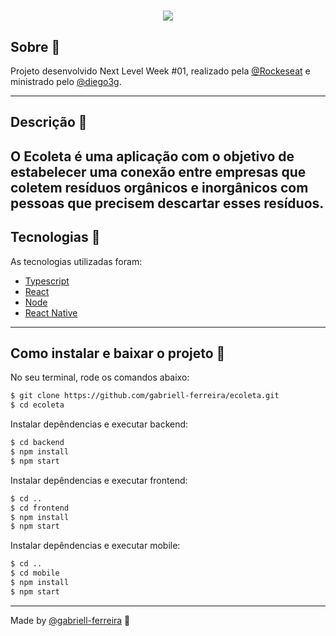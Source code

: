 <h1 align='center'>
  <img src='https://ik.imagekit.io/xc7bzbnt53/logo_HJ0ECC3Eq.svg'>
</h1>

## Sobre 📕
Projeto desenvolvido Next Level Week #01, realizado pela [@Rockeseat](https://github.com/Rocketseat) e ministrado pelo [@diego3g](https://github.com/diego3g).

---
## Descrição :book:
O Ecoleta é uma aplicação com o objetivo de estabelecer uma conexão entre empresas que coletem resíduos orgânicos e inorgânicos com pessoas que precisem descartar esses resíduos.
---

## Tecnologias 🚀
As tecnologias utilizadas foram:
- [Typescript](https://www.typescriptlang.org/)
- [React](https://reactjs.org/)
- [Node](https://nodejs.org/en/)
- [React Native](https://reactnative.dev/)

---

## Como instalar e baixar o projeto 👷
No seu terminal, rode os comandos abaixo:

```bash
$ git clone https://github.com/gabriell-ferreira/ecoleta.git
$ cd ecoleta
```

Instalar depêndencias e executar backend:
```bash
$ cd backend
$ npm install
$ npm start 
```

Instalar depêndencias e executar frontend:
```bash
$ cd ..
$ cd frontend
$ npm install
$ npm start
```

Instalar depêndencias e executar mobile:
```bash
$ cd ..
$ cd mobile
$ npm install
$ npm start
```
---
Made by [@gabriell-ferreira](https://github.com/gabriell-ferreira) :rocket: